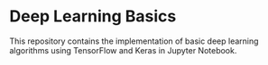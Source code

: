 # Deep Learning Basics
This repository contains the implementation of basic deep learning algorithms using TensorFlow and Keras in Jupyter Notebook.
